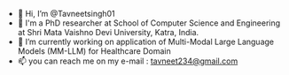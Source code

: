 - 👋 Hi, I’m @Tavneetsingh01
- 👀 I'm a PhD researcher at School of Computer Science and Engineering at Shri Mata Vaishno Devi University, Katra, India.
- 🌱 I’m currently working on application of Multi-Modal Large Language Models (MM-LLM) for Healthcare Domain
- 📫 you can reach me on my e-mail : tavneet234@gmail.com

<!---
Tavneetsingh01/Tavneetsingh01 is a ✨ special ✨ repository because its `README.md` (this file) appears on your GitHub profile.
You can click the Preview link to take a look at your changes.
--->

